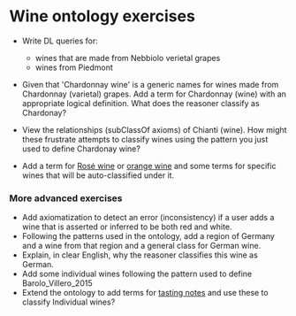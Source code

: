 # Wine ontology exercises

* Write DL queries for:
   * wines that are made from Nebbiolo verietal grapes 
   * wines from Piedmont

* Given that 'Chardonnay wine' is a generic names for wines made from Chardonnay (varietal) grapes. Add a term for Chardonnay (wine) with an appropriate logical definition.  What does the reasoner classify as Chardonay?
* View the relationships (subClassOf axioms) of Chianti (wine).  How might these frustrate attempts to classify wines using the pattern you just used to define Chardonay wine?  
* Add a term for [Rosé wine](https://en.wikipedia.org/wiki/Ros%C3%A9) or [orange wine](https://en.wikipedia.org/wiki/Orange_wine) and some terms for specific wines that will be auto-classified under it. 

### More advanced exercises
* Add axiomatization to detect an error (inconsistency) if a user adds a wine that is asserted or inferred to be both red and white.
* Following the patterns used in the ontology, add a region of Germany and a wine from that region and a general class for German wine.
* Explain, in clear English, why the reasoner classifies this wine as German.
* Add some individual wines following the pattern used to define Barolo_Villero_2015
* Extend the ontology to add terms for [tasting notes](https://londonwineacademy.com/wine-tasting-terms/) and use these to classify Individual wines?
